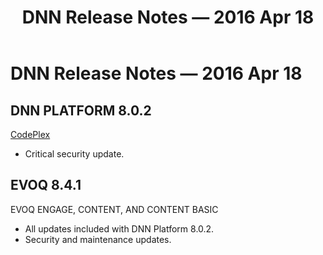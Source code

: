 ﻿---
uid: relnotes-2016-apr-18
topic: relnotes-2016-apr-18
locale: en
title: DNN Release Notes — 2016 Apr 18
dnneditions:
dnnversion: 09.02.00
---

# DNN Release Notes — 2016 Apr 18

## DNN PLATFORM 8.0.2

[CodePlex](https://dotnetnuke.codeplex.com/releases/view/620964)

*   Critical security update.

## EVOQ 8.4.1

EVOQ ENGAGE, CONTENT, AND CONTENT BASIC

*   All updates included with DNN Platform 8.0.2.
*   Security and maintenance updates.
